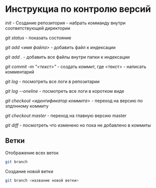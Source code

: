 # Инструкциа по контролю версий

*init* - Создание репозитория - набрать комманду внутри соответствующей директории

*git status* - показать состояние

*git add <имя файла>* - добавить файл к индексации

*git add .* - добавить все файлы внутри папки к индексации

 *git commit -m "<текст>"* - создать коммит, где <текст> - написать комментарий

 *git log* - посмотреть все логи в репозитарии

*git log --oneline* - посмотреть все логи в коротком виде

*git checkout <идентификатор коммита>* - переход на версию по зпдпнному коммиту

*git checkout master* - переход на главную версию master

*git diff* - посмотреть что изменено но пока не добавлено в коммиты

## Ветки
Отображение всех веток
```sh
git branch
```
Создание новой ветки
```sh
git branch <название новой ветки>
```